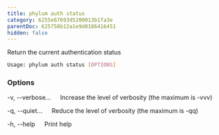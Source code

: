 ```yaml
---
title: phylum auth status
category: 6255e67693d5200013b1fa3e
parentDoc: 625758b12a1e9d0186416451
hidden: false
---
```


Return the current authentication status

```sh
Usage: phylum auth status [OPTIONS]
```

### Options

-v, --verbose...
&emsp; Increase the level of verbosity (the maximum is -vvv)

-q, --quiet...
&emsp; Reduce the level of verbosity (the maximum is -qq)

-h, --help
&emsp; Print help

